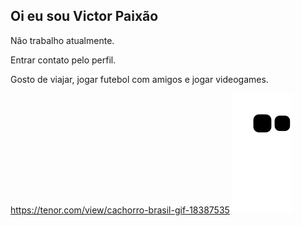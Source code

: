 ## Oi eu sou Victor Paixão

Não trabalho atualmente.

Entrar contato pelo perfil.

Gosto de viajar, jogar futebol com amigos e jogar videogames.

 https://tenor.com/view/cachorro-brasil-gif-18387535
 ![Snake animation](https://github.com/rafaballerini/rafaballerini/blob/output/github-contribution-grid-snake.svg)

